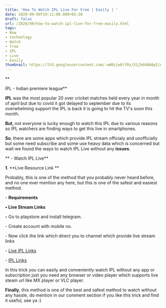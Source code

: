 ```yaml
---
title: 'How To Watch IPL Live For Free | Easily | '
date: 2020-09-09T19:11:00.000+05:30
draft: false
url: /2020/09/how-to-watch-ipl-live-for-free-easily.html
tags: 
- How
- technology
- Watch
- free
- IPL
- Live
- Easily
thumbnail: https://lh3.googleusercontent.com/-wW8zjwOrlRs/X1jbd4Ab0pI/AAAAAAAABmY/DeTIF75mzQQrJg5IG5vN9NXWxt0KxYNYgCLcBGAsYHQ/s1600/1599658865783274-0.png
--- 
```


**

IPL - Indian premiere league**

  

**IPL** was the most popular 20 over cricket matches held every year in month of april but due to covid it got delayed to september due to its overwhelming support the IPL is back it is going to hit the TV's soon this month.

  

**But**, not everyone is lucky enough to watch this IPL due to various reasons so IPL watchers are finding ways to get this live in smartphones.

  

**So**, there are some apps which provide IPL stream officialy and unofficially but some need subscribe and some use heavy data which is concerned but wait we found the ways to watch IPL Live without any **issues**.

  

** - Watch IPL Live**

  

**1**. **Live Resource Link **

  

Probably, this is one of the method that you probably never heard before, and no one ever mention any here, but this is one of the safest and easiest method.

  

\- **Requirements**

**• Live Stream Links**

**\-** Go to playstore and install telegram.

  

\- Create account with mobile no.

  

\- Now click the link which direct you to channel which provide live stream links

  

\- [Live IPL Links](https://t.me/ipl_live_link)

  

\- [IPL Links](https://t.me/live_ipl)

  

In this trick you can easily and conveniently watch IPL without any app or subscription just you need any browser or video player which supports live steam url like MX player or VLC player.

  

**Finally**, this method is one of the best and safest method to watch without any hassle, do mention in our comment section if you like this trick and find it useful, see ya :)